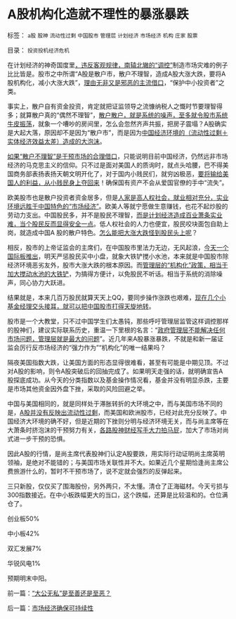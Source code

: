 # A股机构化造就不理性的暴涨暴跌

标签： `a股` `股神` `流动性过剩` `中国股市` `管理层` `计划经济` `市场经济` `机构` `庄家` `股票` 

目录： `投资投机经济危机`

在计划经济的神奇国度里[，违反客观规律，南辕北辙的“调控”](../../../2011/5/31/专家南辕北辙，饮鸩止渴的高论.md)制造市场灾难的例子比比皆是。股市之中所谓“A股是散户市，散户不理智，造成A股大涨大跌，要将A股机构化，减小大涨大跌”，[理由无非又是邪恶的主流借口](../../../2011/5/28/“好心办坏事”是邪恶的主流.md)，“保护中小投资者”之类。

事实上，散户自有资金投资，肯定就把证监领导之流慷纳税人之慨时节要理智得多；就算散户真的“偶然不理智”，[散户散户，就是系统的噪声，至多就令股市系统牛皮振荡](../../../2011/6/1/社会反馈的系统模型和动乱机理.md)，就象一个嘈吵的房间里，怎么会忽然齐声共振，把房子震塌？A股确实是大起大落，原因却不是因为“散户市”，而是因为[中国经济环境的（流动性过剩＋实体经济效益太差）造成的大泡沫](../../../2011/5/30/A股股价不高但似乎市盈率高的原因.md)。

[如果“散户不理智”是干预市场的合理借口](../../../2010/7/1/股评家骂散户，骂市场经济，骂创业板，骂买卖自愿.md)，只能说明目前中国经济，仍然远非市场经济的马克思主义的信仰。只不过是面对美国人的质询时，就点头哈腰，巴不得美国商务部表扬表扬天朝文明开化了，对于国内小贱民们，就穷凶极恶，[要将输给美国人的利益，从小贱民身上夺回来](../../../2007/9/2/外资饕餮国有银行改制疯赚10000亿.md)！确保国有资产不会从爱国官僚的手中“流失”。

欧美股市也是散户投资者资金居多，但是[人家是高人权社会，就业相对充分，实业环境远胜于中国特色的“市场经济”](../../../2011/5/11/生意好做自然房价暴跌，市盈率暴跌.md)。欧美人等就宁愿做生意赚钱，也花不起炒股的劳动力支出。中国股民多，并不是股民不理智，[而是计划经济造成百业萧条实业难，当个股民反而显得安全一点](../../../2009/11/6/炒股维持着中国社会的稳定.md)。低人权社会的人力也便宜，股民咬块面包自助上岗，就造成中国A
股的散户特色。[怎么能把大涨大跌怪到股民头上呢](../../../2007/9/1/中国股市是一个形成最大差价为目的的波段行情的市场.md)？

相反，股市的上帝证监会的主席们，在中国股市里法力无边，无风起浪，[今天一个国际板推出](../../../2011/5/25/人民币国际板是“藏富于外，藏汇于外”.md)，明天严惩股民买中小盘，就象大铁铲搅小水池，本来就是中国股市除经济环境恶劣友外，股市大涨大跌的根本原因。而[管理层的“机构化”政策，相当于加大搅动水池的大铁铲](../../../2008/4/14/A股机构化造就了基金超级对倒打压能力.md)，为搞得方便计，以免股民不听话。相当于系统的消除噪声，同心协力大跃进。

结果就是，本来几百万股民就算天天上QQ，要同步操作涨跌也艰难，[现在几个小基金经理交头接耳，就可以把中国股市打得天旋地转](../../../2008/4/9/机构投资蓝筹泡沫股，是讲政治.md)。

股市是一个大教堂，只不过中国学生们太愚钝，那些呼吁管理层监管这样调控那样的股神们，建议实际联系历史，重温一下里根的名言：“[政府管理层不能解决任何市场问题，管理层就是最大的问题](../../../2009/7/21/科斯定理解读中国经济现象.md)”。近几年来A股暴涨暴跌，不就是和新一届证监会厉行反市场经济的“强力作为”“机构化”的唯一结果吗？



隔夜美国指数大跌，让美国方面的形态显得很难看，甚至有可能是中期见顶。不过对A股的影响，则令A股突破后的回抽完成了。如果明天走强的话，就明确宣告A股探底成功。从今天的分类指数以及基金操作情况看，基金并没有明显杀跌，主要是市场其他资金因外盘下挫，采取的风险回避之举。

中国与美国相同的，就是同样处于滞胀转折的大环境之中，而与美国市场不同的是，[A股并没有反映出流动性过剩](../../../2010/3/25/炒股风险大，不炒股风险更大.md)，而美国和欧洲股市，已经对此充分反映了。中国经济大环境的确不好，但是近期的下挫则分明与经济环境无关，而与尚主席等在大萧条时挤泡沫的干预努力有关，[各路股神财经写手大力拍马屁](../../../2011/5/26/技术分析本质上是玄学.md)，加大了市场对尚式进一步干预的恐惧。

因此A股的行情，是尚主席代表股神们认定A股要跌，用实际行动证明尚主席英明领袖，是绝对不能错的；与美国市场关联性并不大。如果近几个星期恰逢尚主席公费旅游什么的，暂时不干预市场了，说不定就会强烈的反弹起来。

三只新股，仅仅买了围海股份，另外两只，不太懂。清仓了正海磁材。今天亏损与300指数接近。在中小板跌幅更大的当口，这个跌幅，还算是比较温和的。仓位满仓了。

创业板50%

中小板42%

双汇发展7%

华锐风电1%



预期明末中阳。

前一篇：[“大公无私”是至善还是至恶？](../../../2011/6/1/“大公无私”是至善还是至恶？.md)

后一篇：[市场经济确保可持续性](../../../2011/6/2/市场经济确保可持续性.md)
